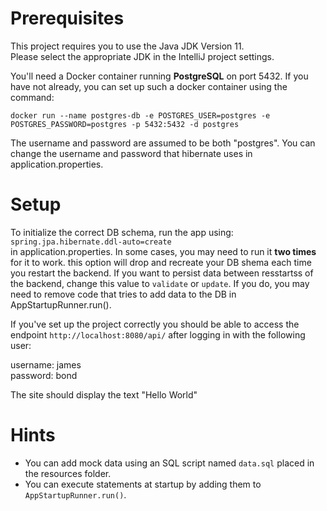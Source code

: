 # Prerequisites
This project requires you to use the Java JDK Version 11. \
Please select the appropriate JDK in the IntelliJ project settings.

You'll need a Docker container running **PostgreSQL** on port 5432. 
If you have not already, you can set up such a docker container using the command:

`docker run --name postgres-db -e POSTGRES_USER=postgres -e POSTGRES_PASSWORD=postgres -p 5432:5432 -d postgres`

The username and password are assumed to be both "postgres". 
You can change the username and password that hibernate uses in application.properties.




# Setup
To initialize the correct DB schema, run the app using:\
`spring.jpa.hibernate.ddl-auto=create`\
in application.properties. In some cases, you may need to run it **two times** for it to work.
this option will drop and recreate your DB shema each time you restart the backend. 
If you want to persist data between resstartss of the backend, change this value to `validate` or `update`. 
If you do, you may need to remove code that tries to add data to the DB in AppStartupRunner.run().


If you've set up the project correctly you should be able to access the endpoint `http://localhost:8080/api/` after logging in with the following user:

username: james\
password: bond

The site should display the text "Hello World"



# Hints

* You can add mock data using an SQL script named `data.sql` placed in the resources folder.
* You can execute statements at startup by adding them to `AppStartupRunner.run()`.
